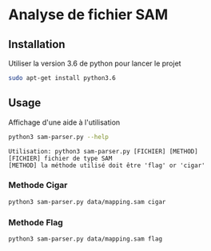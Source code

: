# Analyse de fichier SAM


## Installation

Utiliser la version 3.6 de python pour lancer le projet

```bash
sudo apt-get install python3.6
```

## Usage

Affichage d'une aide à l'utilisation

```bash
python3 sam-parser.py --help
```
```output
Utilisation: python3 sam-parser.py [FICHIER] [METHOD]
[FICHIER] fichier de type SAM
[METHOD] la méthode utilisé doit être 'flag' or 'cigar'
```

### Methode Cigar
```bash
python3 sam-parser.py data/mapping.sam cigar
```

### Methode Flag
```bash
python3 sam-parser.py data/mapping.sam flag
```